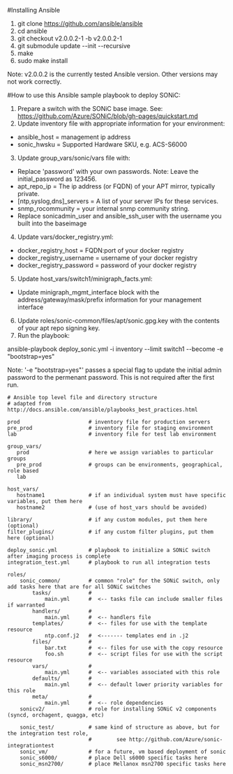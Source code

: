 #Installing Ansible
1. git clone https://github.com/ansible/ansible
2. cd ansible
3. git checkout v2.0.0.2-1 -b v2.0.0.2-1
4. git submodule update --init --recursive
5. make
6. sudo make install

Note: v2.0.0.2 is the currently tested Ansible version.  Other versions may not work correctly.


#How to use this Ansible sample playbook to deploy SONiC:

1. Prepare a switch with the SONiC base image. See: https://github.com/Azure/SONiC/blob/gh-pages/quickstart.md
2. Update inventory file with appropriate information for your environment:
  * ansible_host = management ip address
  * sonic_hwsku = Supported Hardware SKU, e.g. ACS-S6000
3. Update group_vars/sonic/vars file with:
  * Replace 'password' with your own passwords. Note: Leave the initial_password as 123456.
  * apt_repo_ip = The ip address (or FQDN) of your APT mirror, typically private.
  * [ntp,syslog,dns]_servers = A list of your server IPs for these services. 
  * snmp_rocommunity = your internal snmp community string.
  * Replace sonicadmin_user and ansible_ssh_user with the username you built into the baseimage
4. Update vars/docker_registry.yml:
  * docker_registry_host = FQDN:port of your docker registry
  * docker_registry_username = username of your docker registry
  * docker_registry_password = password of your docker registry
5. Update host_vars/switch1/minigraph_facts.yml:
  * Update minigraph_mgmt_interface block with the address/gateway/mask/prefix information for your management interface
6. Update roles/sonic-common/files/apt/sonic.gpg.key with the contents of your apt repo signing key.
7. Run the playbook:

  ansible-playbook deploy_sonic.yml -i inventory --limit switch1 --become -e "bootstrap=yes"

Note: '-e "bootstrap=yes"' passes a special flag to update the initial admin password to the permenant password. This is not required after the first run.


``` 
# Ansible top level file and directory structure
# adapted from http://docs.ansible.com/ansible/playbooks_best_practices.html

prod                      # inventory file for production servers
pre_prod                  # inventory file for staging environment
lab                       # inventory file for test lab environment

group_vars/
   prod                   # here we assign variables to particular groups
   pre_prod               # groups can be environments, geographical, role based
   lab

host_vars/
   hostname1              # if an individual system must have specific variables, put them here
   hostname2              # (use of host_vars should be avoided)

library/                  # if any custom modules, put them here (optional)
filter_plugins/           # if any custom filter plugins, put them here (optional)

deploy_sonic.yml          # playbook to initialize a SONiC switch after imaging process is complete
integration_test.yml      # playbook to run all integration tests

roles/
    sonic_common/         # common "role" for the SONiC switch, only add tasks here that are for all SONiC switches
        tasks/            #
            main.yml      #  <-- tasks file can include smaller files if warranted
        handlers/         #
            main.yml      #  <-- handlers file
        templates/        #  <-- files for use with the template resource
            ntp.conf.j2   #  <------- templates end in .j2
        files/            #
            bar.txt       #  <-- files for use with the copy resource
            foo.sh        #  <-- script files for use with the script resource
        vars/             #
            main.yml      #  <-- variables associated with this role
        defaults/         #
            main.yml      #  <-- default lower priority variables for this role
        meta/             #
            main.yml      #  <-- role dependencies
    sonicv2/              # role for installing SONiC v2 components (syncd, orchagent, quagga, etc)

    sonic_test/           # same kind of structure as above, but for the integration test role, 
                          #        see http://github.com/Azure/sonic-integrationtest
    sonic_vm/             # for a future, vm based deployment of sonic
    sonic_s6000/          # place Dell s6000 specific tasks here
    sonic_msn2700/        # place Mellanox msn2700 specific tasks here
```
